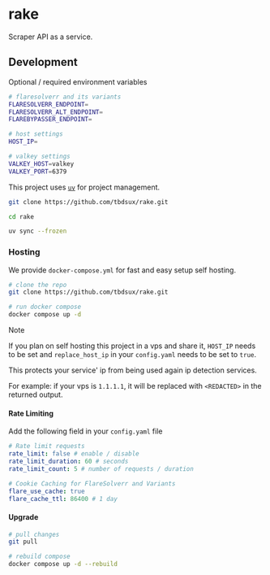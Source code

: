 # rake

Scraper API as a service.

## Development

Optional / required environment variables

```sh
# flaresolverr and its variants
FLARESOLVERR_ENDPOINT=
FLARESOLVERR_ALT_ENDPOINT=
FLAREBYPASSER_ENDPOINT=

# host settings
HOST_IP=

# valkey settings
VALKEY_HOST=valkey
VALKEY_PORT=6379
```

This project uses [`uv`](https://docs.astral.sh/uv/) for project management.

```sh
git clone https://github.com/tbdsux/rake.git

cd rake

uv sync --frozen
```

### Hosting

We provide `docker-compose.yml` for fast and easy setup self hosting.

```sh
# clone the repo
git clone https://github.com/tbdsux/rake.git

# run docker compose
docker compose up -d
```

> [!NOTE]
> If you plan on self hosting this project in a vps and share it, `HOST_IP` needs to be set and `replace_host_ip` in your `config.yaml` needs to be set to `true`.
>
> This protects your service' ip from being used again ip detection services.
>
> For example: if your vps is `1.1.1.1`, it will be replaced with `<REDACTED>` in the returned output.

#### Rate Limiting

Add the following field in your `config.yaml` file

```yaml
# Rate limit requests
rate_limit: false # enable / disable
rate_limit_duration: 60 # seconds
rate_limit_count: 5 # number of requests / duration

# Cookie Caching for FlareSolverr and Variants
flare_use_cache: true
flare_cache_ttl: 86400 # 1 day
```

#### Upgrade

```sh
# pull changes
git pull

# rebuild compose
docker compose up -d --rebuild
```
